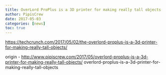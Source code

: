 ```yaml
---
title: OverLord ProPlus is a 3D printer for making really tall objects
author: PipisCrew
date: 2017-05-03
categories: [news]
toc: true
---
```


https://techcrunch.com/2017/05/02/the-overlord-proplus-is-a-3d-printer-for-making-really-tall-objects/

origin - http://www.pipiscrew.com/2017/05/overlord-proplus-is-a-3d-printer-for-making-really-tall-objects/ overlord-proplus-is-a-3d-printer-for-making-really-tall-objects